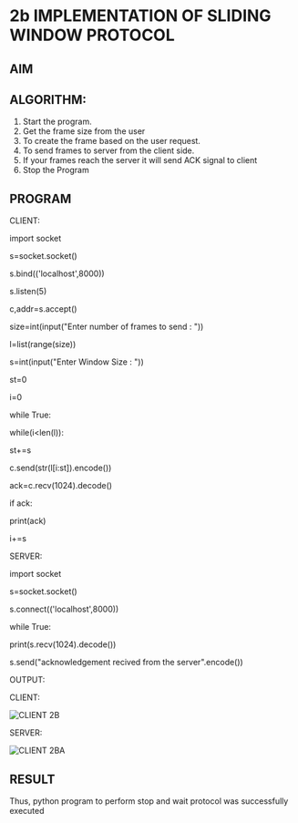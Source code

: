# 2b IMPLEMENTATION OF SLIDING WINDOW PROTOCOL
## AIM
## ALGORITHM:
1. Start the program.
2. Get the frame size from the user
3. To create the frame based on the user request.
4. To send frames to server from the client side.
5. If your frames reach the server it will send ACK signal to client
6. Stop the Program
## PROGRAM

CLIENT:

import socket

s=socket.socket()

s.bind(('localhost',8000))

s.listen(5)

c,addr=s.accept()

size=int(input("Enter number of frames to send : "))

l=list(range(size))

s=int(input("Enter Window Size : "))

st=0

i=0

while True:

 while(i<len(l)):
 
 st+=s
 
 c.send(str(l[i:st]).encode())
 
 ack=c.recv(1024).decode()
 
 if ack:

 print(ack)
 
 i+=s

SERVER:

import socket

s=socket.socket()

s.connect(('localhost',8000))

while True:

 print(s.recv(1024).decode())
 
 s.send("acknowledgement recived from the server".encode())

OUTPUT:

CLIENT:

![CLIENT 2B](https://github.com/maha712/2b_SLIDING_WINDOW_PROTOCOL/assets/121156360/6b5a5f43-3775-41ca-bea4-bcf50eb79025)

SERVER:

 ![CLIENT 2BA](https://github.com/maha712/2b_SLIDING_WINDOW_PROTOCOL/assets/121156360/7699722d-eae0-48b0-917f-e95eeed893b5)

## RESULT
Thus, python program to perform stop and wait protocol was successfully executed
